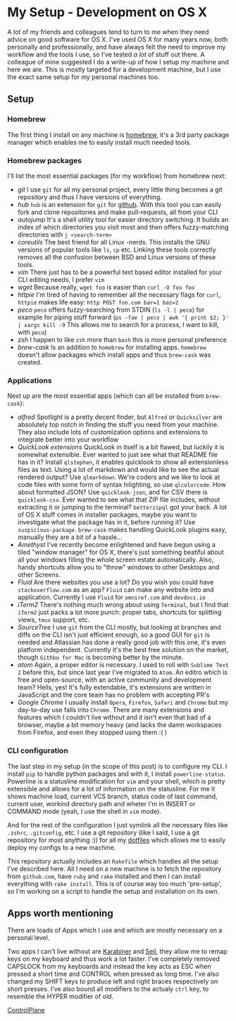 # My Setup - Development on OS X

A lot of my friends and colleagues tend to turn to me when they need advice on good software for OS X. I've used OS X for many years now, both personally and professionally, and have always felt the need to improve my workflow and the tools I use, so I've tested _a lot_ of stuff out there. A colleague of mine suggested I do a write-up of how I setup my machine and here we are. This is mostly targeted for a development machine, but I use the exact same setup for my personal machines too.

## Setup

### Homebrew

The first thing I install on any machine is [homebrew](https://github.com/homebrew/homebrew), it's a 3rd party package manager which enables me to easily install much needed tools.

### Homebrew packages

I'll list the most essential packages (for my workflow) from homebrew next:

* _git_ I use `git` for all my personal project, every little thing becomes a git repository and thus I have versions of everything.
* _hub_ `hub` is an extension for `git` for [github](https://github.com). With this tool you can easily fork and clone repositories and make pull-requests, all from your CLI
* _autojump_ It's a shell utility tool for easier directory switching. It builds an index of which directories you visit most and then offers fuzzy-matching directories with `j <search-term>`
* _coreutils_ The best friend for all Linux -nerds. This installs the GNU versions of popular tools like `ls`, `cp` etc. Linking these tools correctly removes all the confusion between BSD and Linux versions of these tools.
* _vim_ There just has to be a powerful text based editor installed for your CLI editing needs, I prefer `vim`
* _wget_ Because really, `wget foo` is easier than `curl -O foo foo`
* _httpie_ I'm tired of having to remember all the necessary flags for `curl`, `httpie` makes life easy: `http POST foo.com bar=1 baz=2`
* _peco_ `peco` offers fuzzy-searching from STDIN (`ls -l | peco`) for example for piping stuff forward (`ps -fae | peco | awk '{ print $2; }' | xargs kill -9` This allows me to search for a process, I want to kill, with `peco`)
* _zsh_ I happen to like `zsh` more than `bash` this is more personal preference
* _brew-cask_ Is an addition to `homebrew` for installing apps. `homebrew` doesn't allow packages which install apps and thus `brew-cask` was created.

### Applications

Next up are the most essential apps (which can all be installed from `brew-cask`):

* _alfred_ Spotlight is a pretty decent finder, but `Alfred` or `Quicksilver` are absolutely top notch in finding the stuff you need from your machine. They also include lots of customization options and extensions to integrate better into your workflow
* _QuickLook extensions_ QuickLook in itself is a bit flawed, but luckily it is somewhat extensible. Ever wanted to just see what that README file has in it? Install `qlstephen`, it enables quicklook to show all extensionless files as text. Using a lot of markdown and would like to see the actual rendered output? Use `qlmarkdown`. We're coders and we like to look at code files with some form of syntax hilighting, so use `qlcolorcode`. How about formatted JSON? Use `quicklook-json`, and for CSV there is `quicklook-csv`. Ever wanted to see what that ZIP file includes, without extracting it or jumping to the terminal? `betterzipql` got your back. A lot of OS X stuff comes in installer packages, maybe you want to investigate what the package has in it, before running it? Use `suspicious-package`. `brew-cask` makes handling QuickLook plugins easy, manually they are a bit of a hassle...
* _Amethyst_ I've recently become enlightened and have begun using a tiled "window manager" for OS X, there's just something beatiful about all your windows filling the whole screen estate automatically. Also, handy shortcuts allow you to "throw" windows to other Desktops and other Screens.
* _Fluid_ Are there websites you use a lot? Do you wish you could have `stackoverflow.com` as an app? `Fluid` can make any website into and application. Currently I use `Fluid` for `omniref.com` and `devdocs.io`
* _iTerm2_ There's nothing much wrong about using `Terminal`, but I find that `iTerm2` just packs a lot more punch: proper tabs, shortcuts for splitting views, `tmux` support, etc.
* _SourceTree_ I use `git` from the CLI mostly, but looking at branches and diffs on the CLI isn't just efficient enough, so a good GUI for `git` is needed and Atlassian has done a really good job with this one, it's even platform independent. Currently it's the best free solution on the market, though `Githbu for Mac` is becoming better by the minute.
* _atom_ Again, a proper editor is necessary. I used to roll with `Sublime Text 2` before this, but since last year I've migrated to `Atom`. An editro which is free and open-source, with an active community and development team? Hells, yes! It's fully extendable, it's extensions are written in JavaScript and the core team has no problem with accepting PR's
* _Google Chrome_ I usually install `Opera`, `Firefox`, `Safari` and `Chrome` but my day-to-day use falls into `Chrome`. There are many extensions and features which I couldn't live without and it isn't even that bad of a browser, maybe a bit memory heavy (and lacks the damn workspaces from Firefox, and even they stopped using them :( )

### CLI configuration

The last step in my setup (in the scope of this post) is to configure my CLI. I install `pip` to handle python packages and with it, I install `powerline-status`. Powerline is a statusline modification for `vim` and your shell, which is pretty extensible and allows for a lot of information on the statusline. For me it shows machine load, current VCS branch, status code of last command, current user, workind directory path and wheter I'm in INSERT or COMMAND mode (yeah, I use the shell in `vim` mode).

And for the rest of the configuration I just symlink all the necessary files like `.zshrc`, `.gitconfig`, etc.
I use a git repository (like I said, I use a git repository for most anything :)) for all my [dotfiles](https://github.com/deiga/dotfiles) which allows me to easily deploy my configs to a new machine.

This repository actually includes an `Rakefile` which handles all the setup I've described here. All I need on a new machine is to fetch the repository from `github.com`, have `ruby` and `rake` installed and then I can install everything with `rake install`. This is of course way too much 'pre-setup', so I'm working on a script to handle the setup and installation on its own.


## Apps worth mentioning

There are loads of Apps which I use and which are mostly necessary on a personal level.

Two apps I can't live without are [Karabiner]() and [Seil](), they allow me to remap keys on my keyboard and thus work a lot faster.
I've completely removed CAPSLOCK from my keyboards and instead the key acts as ESC when pressed a short time and CONTROL when pressed as long time. I've also changed my SHIFT keys to produce left and right braces respectively on short presses. I've also bound all modifiers to the actualy `ctrl` key, to resemble the HYPER modifier of old.

[ControlPlane]()
